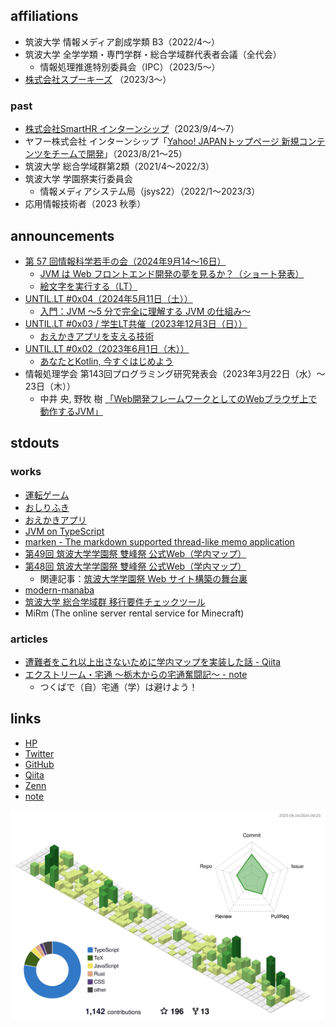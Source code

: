 ## affiliations
- 筑波大学 情報メディア創成学類 B3（2022/4〜）
- 筑波大学 全学学類・専門学群・総合学域群代表者会議（全代会）
  - 情報処理推進特別委員会（IPC）（2023/5〜）
- [株式会社スプーキーズ](https://www.spookies.co.jp/) （2023/3〜）

### past
- [株式会社SmartHR インターンシップ](https://newgrads.smarthr.co.jp/product-engineer)（2023/9/4〜7）
- ヤフー株式会社 インターンシップ「[Yahoo! JAPANトップページ
新規コンテンツをチームで開発](https://about.yahoo.co.jp/hr/internship/1002/)」（2023/8/21〜25）
- 筑波大学 総合学域群第2類（2021/4〜2022/3）
- 筑波大学 学園祭実行委員会
  - 情報メディアシステム局（jsys22）（2022/1〜2023/3）
- 応用情報技術者（2023 秋季）

## announcements
- [第 57 回情報科学若手の会（2024年9月14〜16日）](https://wakate.org/2024/08/13/57th-general/)
  - [JVM は Web フロントエンド開発の夢を見るか？（ショート発表）](https://speakerdeck.com/chururi/jvm-ha-web-hurontoendokai-fa-nomeng-wojian-ruka)
  - [絵文字を実行する（LT）](https://speakerdeck.com/chururi/hui-wen-zi-woshi-xing-suru)
- [UNTIL.LT #0x04（2024年5月11日（土））](https://until-tsukuba.github.io/events/2024/until-lt0x04/)
  - [入門：JVM 〜5 分で完全に理解する JVM の仕組み〜](https://speakerdeck.com/chururi/ru-men-jvm-5-fen-dewan-quan-nili-jie-suru-jvm-noshi-zu-mi)
- [UNTIL.LT #0x03 / 学生LT共催（2023年12月3日（日））](https://until-tsukuba.github.io/events/2023/until-lt0x03/)
  - [おえかきアプリを支える技術](https://speakerdeck.com/chururi/oekakiahuriwozhi-eruji-shu)
- [UNTIL.LT #0x02（2023年6月1日（木））](https://until-tsukuba.github.io/events/2023/until-lt0x02/)
  - [あなたとKotlin, 今すぐはじめよう](https://speakerdeck.com/chururi/anatatokotlin-jin-suguhazimeyou-until-dot-lt-number-0x02)
- 情報処理学会 第143回プログラミング研究発表会（2023年3月22日（水）～23日（木））
  - 中井 央, 野牧 樹 [「Web開発フレームワークとしてのWebブラウザ上で動作するJVM」](https://sigpro.ipsj.or.jp/pro2022-5/program/)

## stdouts
### works
- [運転ゲーム](https://race.itsu.dev)
- [おしりふき](https://itsu.dev/osirifuki)
- [おえかきアプリ](https://itsu.dev/oekaki)
- [JVM on TypeScript](https://boke.itsu.dev/ChuruVM/index.html)
- [marken - The markdown supported thread-like memo application](https://boke.itsu.dev/marken/)
- [第49回 筑波大学学園祭 雙峰祭 公式Web（学内マップ）](https://sohosai.com/map)
- [第48回 筑波大学学園祭 雙峰祭 公式Web（学内マップ）](https://qiita.com/chururi/items/93ab81aad98fd8456e15)
  - 関連記事：[筑波大学学園祭 Web サイト構築の舞台裏](https://zenn.dev/inaniwaudon/articles/e4d6d326c4c18b)
- [modern-manaba](https://chrome.google.com/webstore/detail/modern-manaba/oimcohooopcpjnmdgijjicdhkifopbli?hl=ja)
- [筑波大学 総合学域群 移行要件チェックツール](https://boke.itsu.dev/scs-migration-checker/)
- MiRm (The online server rental service for Minecraft)

### articles
- [遭難者をこれ以上出さないために学内マップを実装した話 - Qiita](https://qiita.com/chururi/items/93ab81aad98fd8456e15)
- [エクストリーム・宅通 ～栃木からの宅通奮闘記～ - note](https://note.com/chururi___/n/n9aebe31764fe)
  - つくばで（自）宅通（学）は避けよう！

## links
- [HP](https;//boke.itsu.dev/)
- [Twitter](https://twitter.com/chururi_)
- [GitHub](https://github.com/itsu-dev)
- [Qiita](https://qiita.com/chururi)
- [Zenn](https://zenn.dev/itsu_dev)
- [note](https://note.com/chururi___)

![](./profile-3d-contrib/profile-green-animate.svg)
